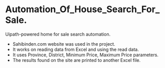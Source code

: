 # Automation_Of_House_Search_For_Sale.

Uipath-powered home for sale search automation.

- Sahibinden.com website was used in the project.
- It works on reading data from Excel and using the read data.
- It uses Province, District, Minimum Price, Maximum Price parameters.
- The results found on the site are printed to another Excel file.
